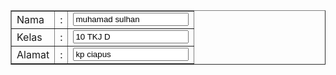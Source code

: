 <html>
<body>

<table border="1">
<tr>
<td>Nama</td>
<td>:</td>
<td><input type="text"value="muhamad sulhan">


</tr>
<tr>
<td>Kelas</td>
<td>:</td>
<td> <input tpye="text"value="10 TKJ D">

</tr>
<tr>
<td>Alamat</td>
<td>:</td>
<td>  <input tpye="text"value="kp ciapus">
</tr>

</body>
</hmtl>


